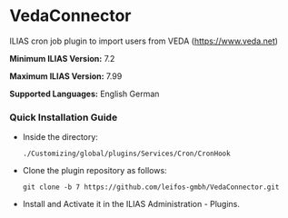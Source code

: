 # VedaConnector

ILIAS cron job plugin to import users from VEDA (https://www.veda.net)

**Minimum ILIAS Version:**
7.2 

**Maximum ILIAS Version:**
7.99

**Supported Languages:**
English
German

### Quick Installation Guide
- Inside the directory:

    `./Customizing/global/plugins/Services/Cron/CronHook`
    
- Clone the plugin repository as follows:
     
      git clone -b 7 https://github.com/leifos-gmbh/VedaConnector.git

- Install and Activate it in the ILIAS Administration - Plugins.
